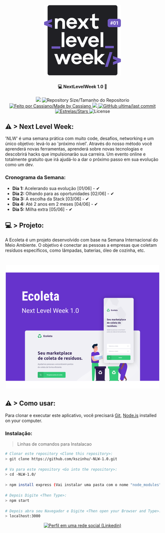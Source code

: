 <h1 align="center">
    <img alt="NextLevelWeek" title="#NextLevelWeek" src=".github/logo.svg" width="250px" />
</h1>

<h4 align="center"> 
	 💻 NextLevelWeek 1.0 🚀
</h4>
<p align="center">	
<a href="https://www.codacy.com/manual/kszinhu/-NLW-1.0?utm_source=github.com&amp;utm_medium=referral&amp;utm_content=kszinhu/-NLW-1.0&amp;utm_campaign=Badge_Grade"><img src="https://app.codacy.com/project/badge/Grade/92ca705f05a14758aabafadb758054c5"/></a>
	
  <img alt="Repository Size/Tamanho do Repositorio" src="https://img.shields.io/github/repo-size/kszinhu/-NLW-1.0">
	
  <a href="https://www.linkedin.com/in/cassiano-rodrigues-28bb8b16a/">
    <img alt="Feito por Cassiano/Made by Cassiano" src="https://img.shields.io/badge/made%20by-Kszinhu-%2304D361">
  </a>

  <a aria-label="Completed" href="https://nextlevelweek.com/aulas/booster/1/edicao/1">
    <img src="https://img.shields.io/badge/NLW-done-brightgreen?logo=data:image/png;base64,iVBORw0KGgoAAAANSUhEUgAAABAAAAAQCAMAAAAoLQ9TAAAALVBMVEVHcExxWsF0XMJzXMJxWcFsUsD///9jRrzY0u6Xh9Gsn9n39fyMecy0qd2bjNJWBT0WAAAABHRSTlMA2Do606wF2QAAAGlJREFUGJVdj1cWwCAIBLEsRU3uf9xobDH8+GZwUYi8i6ucJwrxKE+7D0G9Q4vlYqtmCSjndr4CgCgzlyFgfKfKCVO0LrPKjmiqMxGXkJwNnXskqWG+1oSM+BSwD8f29YLNjvx/OQrn+g99oQSoNmt3PgAAAABJRU5ErkJggg=="></img>
  </a>
  
  <a href="https://github.com/kszinhu/-NLW-1.0/commits/master">
    <img alt="GitHub ultima/last commit" src="https://img.shields.io/github/last-commit/kszinhu/-NLW-1.0">
  </a>

   <a href="https://github.com/kszinhu/-NLW-1.0/stargazers">
    <img alt="Estrelas/Stars" src="https://img.shields.io/packagist/stars/kszinhu/-NLW-1.0">
  </a>
  <img alt="License" src="https://img.shields.io/github/license/kszinhu/-NLW-1.0">
</p>

## ⚠ > Next Level Week:

'NLW' é uma semana prática com muito code, desafios, networking e um único objetivo: levá-lo ao 'próximo nível'. Através do nosso método você aprenderá novas ferramentas, aprenderá sobre novas tecnologias e descobrirá hacks que impulsionarão sua carreira. Um evento online e totalmente gratuito que irá ajudá-lo a dar o próximo passo em sua evolução como um dev.

### Cronograma da Semana:
- **Dia 1:** Acelerando sua evolução [01/06] - ✔
- **Dia 2:** Olhando para as oportunidades [02/06] - ✔
- **Dia 3:** A escolha da Stack [03/06] - ✔
- **Dia 4:** Até 2 anos em 2 meses [04/06] - ✔
- **Dia 5:** Milha extra [05/06] - ✔

## 💻 > Projeto:

A Ecoleta é um projeto desenvolvido com base na Semana Internacional do Meio Ambiente. 
O objetivo é conectar as pessoas a empresas que coletam resíduos específicos, como lâmpadas, baterias, óleo de cozinha, etc.

<h1 align="center">
    <img alt="Example" title="Example" src=".github/capa.svg" width="500px" />
</h1>


## ⚠ > Como usar:

Para clonar e executar este aplicativo, você precisará [Git](https://git-scm.com), [Node.js][nodejs] installed on your computer.


### Instalação:
> Linhas de comandos para Instalacao
```bash
# Clonar este repository <Clone this repository>:
> git clone https://github.com/kszinhu/-NLW-1.0.git

# Va para este repository <Go into the repository>:
> cd -NLW-1.0/

> npm install express (Vai instalar uma pasta com o nome "node_modules")

# Depois Digite <Then Type>:
> npm start

# Depois abra seu Navegador e Digite <Then open your Browser and Type>:
> localhost:3000
```
<p align="center">
<a href="https://www.linkedin.com/in/cassiano-rodrigues-28bb8b16a/">
    <img alt="Perfil em uma rede social (Linkedin)" src="https://imgur.com/u5VYbft.png">
  </a>
</p>

[nodejs]: https://nodejs.org/
[git]: https://git-scm.com/

